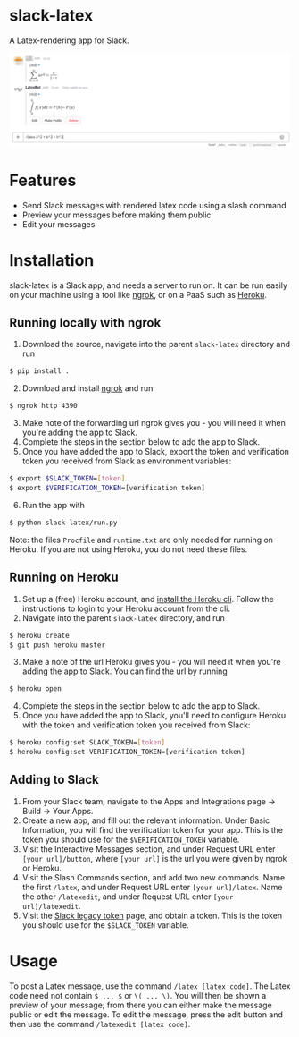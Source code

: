 # slack-latex
A Latex-rendering app for Slack.

![screenshot of slack-latex in Slack](https://raw.githubusercontent.com/wammies/slack-latex/master/screenshot.png?token=AK2d3y6FacjAQXzJOQfVK--aMXjL6uonks5ZE8WqwA%3D%3D)

# Features

- Send Slack messages with rendered latex code using a slash command
- Preview your messages before making them public
- Edit your messages

# Installation

slack-latex is a Slack app, and needs a server to run on. It can be run easily on your machine using a tool like [ngrok](https://www.ngrok.com), or on a PaaS such as [Heroku](https://www.heroku.com).

## Running locally with ngrok

1. Download the source, navigate into the parent `slack-latex` directory and run
```bash
$ pip install .
```
2. Download and install [ngrok](https://ngrok.com/download) and run
```bash
$ ngrok http 4390
```
3. Make note of the forwarding url ngrok gives you - you will need it when you're adding the app to Slack.
4. Complete the steps in the section below to add the app to Slack.
5. Once you have added the app to Slack, export the token and verification token you received from Slack as environment variables:
```bash
$ export $SLACK_TOKEN=[token]
$ export $VERIFICATION_TOKEN=[verification token]
```
6. Run the app with
```bash
$ python slack-latex/run.py
```
Note: the files `Procfile` and `runtime.txt` are only needed for running on Heroku. If you are not using Heroku, you do not need these files.

## Running on Heroku

1. Set up a (free) Heroku account, and [install the Heroku cli](https://devcenter.heroku.com/articles/heroku-cli). Follow the instructions to login to your Heroku account from the cli.
2. Navigate into the parent `slack-latex` directory, and run
```bash
$ heroku create
$ git push heroku master
```
3. Make a note of the url Heroku gives you - you will need it when you're adding the app to Slack. You can find the url by running
```bash
$ heroku open
```
4. Complete the steps in the section below to add the app to Slack.
5. Once you have added the app to Slack, you'll need to configure Heroku with the token and verification token you received from Slack:
```bash
$ heroku config:set SLACK_TOKEN=[token]
$ heroku config:set VERIFICATION_TOKEN=[verification token]
```
## Adding to Slack

1. From your Slack team, navigate to the Apps and Integrations page -> Build -> Your Apps.
2. Create a new app, and fill out the relevant information. Under Basic Information, you will find the verification token for your app. This is the token you should use for the `$VERIFICATION_TOKEN` variable.
3. Visit the Interactive Messages section, and under Request URL enter `[your url]/button`, where `[your url]` is the url you were given by ngrok or Heroku.
4. Visit the Slash Commands section, and add two new commands. Name the first `/latex`, and under Request URL enter `[your url]/latex`. Name the other `/latexedit`, and under Request URL enter `[your url]/latexedit`.
5. Visit the [Slack legacy token](https://api.slack.com/custom-integrations/legacy-tokens) page, and obtain a token. This is the token you should use for the `$SLACK_TOKEN` variable.

# Usage

To post a Latex message, use the command `/latex [latex code]`. The Latex code need not contain `$ ... $` or `\( ... \)`. You will then be shown a preview of your message; from there you can either make the message public or edit the message. To edit the message, press the edit button and then use the command `/latexedit [latex code]`.
